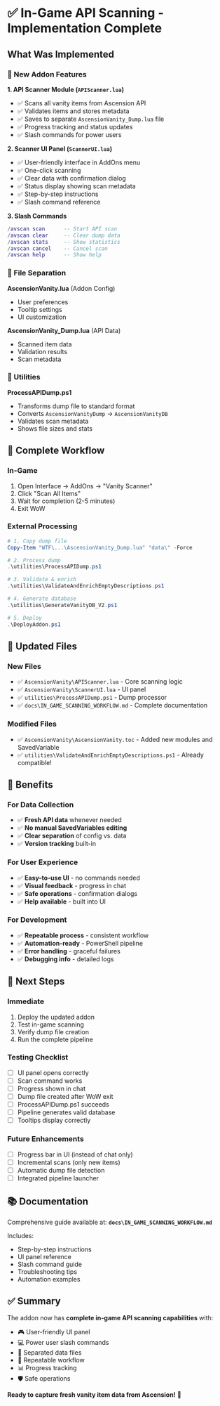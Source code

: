 # ✅ In-Game API Scanning - Implementation Complete

## What Was Implemented

### 🎯 New Addon Features

**1. API Scanner Module (`APIScanner.lua`)**
- ✅ Scans all vanity items from Ascension API
- ✅ Validates items and stores metadata
- ✅ Saves to separate `AscensionVanity_Dump.lua` file
- ✅ Progress tracking and status updates
- ✅ Slash commands for power users

**2. Scanner UI Panel (`ScannerUI.lua`)**
- ✅ User-friendly interface in AddOns menu
- ✅ One-click scanning
- ✅ Clear data with confirmation dialog
- ✅ Status display showing scan metadata
- ✅ Step-by-step instructions
- ✅ Slash command reference

**3. Slash Commands**
```lua
/avscan scan      -- Start API scan
/avscan clear     -- Clear dump data
/avscan stats     -- Show statistics
/avscan cancel    -- Cancel scan
/avscan help      -- Show help
```

### 📁 File Separation

**AscensionVanity.lua** (Addon Config)
- User preferences
- Tooltip settings
- UI customization

**AscensionVanity_Dump.lua** (API Data)
- Scanned item data
- Validation results
- Scan metadata

### 🔧 Utilities

**ProcessAPIDump.ps1**
- Transforms dump file to standard format
- Converts `AscensionVanityDump` → `AscensionVanityDB`
- Validates scan metadata
- Shows file sizes and stats

## 🔄 Complete Workflow

### In-Game
1. Open Interface → AddOns → "Vanity Scanner"
2. Click "Scan All Items"
3. Wait for completion (2-5 minutes)
4. Exit WoW

### External Processing
```powershell
# 1. Copy dump file
Copy-Item "WTF\...\AscensionVanity_Dump.lua" "data\" -Force

# 2. Process dump
.\utilities\ProcessAPIDump.ps1

# 3. Validate & enrich
.\utilities\ValidateAndEnrichEmptyDescriptions.ps1

# 4. Generate database
.\utilities\GenerateVanityDB_V2.ps1

# 5. Deploy
.\DeployAddon.ps1
```

## 📝 Updated Files

### New Files
- ✅ `AscensionVanity\APIScanner.lua` - Core scanning logic
- ✅ `AscensionVanity\ScannerUI.lua` - UI panel
- ✅ `utilities\ProcessAPIDump.ps1` - Dump processor
- ✅ `docs\IN_GAME_SCANNING_WORKFLOW.md` - Complete documentation

### Modified Files
- ✅ `AscensionVanity\AscensionVanity.toc` - Added new modules and SavedVariable
- ✅ `utilities\ValidateAndEnrichEmptyDescriptions.ps1` - Already compatible!

## 🎉 Benefits

### For Data Collection
- ✅ **Fresh API data** whenever needed
- ✅ **No manual SavedVariables editing**
- ✅ **Clear separation** of config vs. data
- ✅ **Version tracking** built-in

### For User Experience
- ✅ **Easy-to-use UI** - no commands needed
- ✅ **Visual feedback** - progress in chat
- ✅ **Safe operations** - confirmation dialogs
- ✅ **Help available** - built into UI

### For Development
- ✅ **Repeatable process** - consistent workflow
- ✅ **Automation-ready** - PowerShell pipeline
- ✅ **Error handling** - graceful failures
- ✅ **Debugging info** - detailed logs

## 🚀 Next Steps

### Immediate
1. Deploy the updated addon
2. Test in-game scanning
3. Verify dump file creation
4. Run the complete pipeline

### Testing Checklist
- [ ] UI panel opens correctly
- [ ] Scan command works
- [ ] Progress shown in chat
- [ ] Dump file created after WoW exit
- [ ] ProcessAPIDump.ps1 succeeds
- [ ] Pipeline generates valid database
- [ ] Tooltips display correctly

### Future Enhancements
- [ ] Progress bar in UI (instead of chat only)
- [ ] Incremental scans (only new items)
- [ ] Automatic dump file detection
- [ ] Integrated pipeline launcher

## 📚 Documentation

Comprehensive guide available at:
**`docs\IN_GAME_SCANNING_WORKFLOW.md`**

Includes:
- Step-by-step instructions
- UI panel reference
- Slash command guide
- Troubleshooting tips
- Automation examples

## ✅ Summary

The addon now has **complete in-game API scanning capabilities** with:
- 🎮 User-friendly UI panel
- 💻 Power user slash commands  
- 📁 Separated data files
- 🔄 Repeatable workflow
- 📊 Progress tracking
- 🛡️ Safe operations

**Ready to capture fresh vanity item data from Ascension!** 🚀
